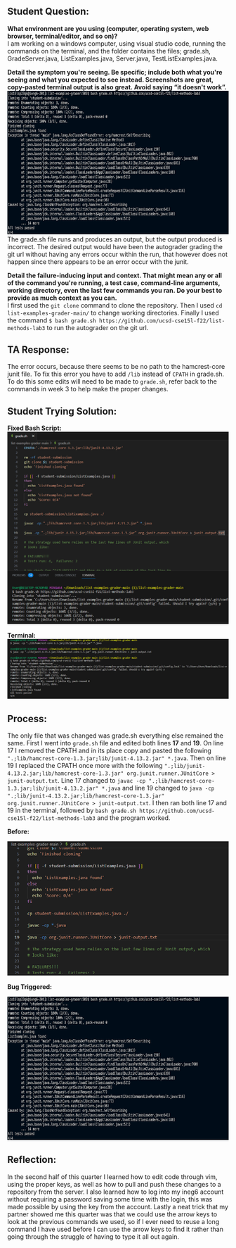 ## Student Question:
**What environment are you using (computer, operating system, web browser, terminal/editor, and so on)?**\
I am working on a windows computer, using visual studio code, running the commands on the terminal, and the folder contains the files; grade.sh, GradeServer.java, ListExamples.java, Server.java, TestListExamples.java.

**Detail the symptom you're seeing. Be specific; include both what you're seeing and what you expected to see instead. Screenshots are great, copy-pasted terminal output is also great. Avoid saying “it doesn't work”.**
![Image](Debug1.png)\
The grade.sh file runs and produces an output, but the output produced is incorrect. The desired output would have been the autograder grading the git url without having any errors occur within the run, that however does not happen since there appears to be an error occur with the junit. 

**Detail the failure-inducing input and context. That might mean any or all of the command you're running, a test case, command-line arguments, working directory, even the last few commands you ran. Do your best to provide as much context as you can.**\
I first used the `git clone` command to clone the repository. Then I used `cd list-examples-grader-main/` to change working directories. Finally I used the command `$ bash grade.sh https://github.com/ucsd-cse15l-f22/list-methods-lab3` to run the autograder on the git url. 

## TA Response:
The error occurs, because there seems to be no path to the hamcrest-core junit file. To fix this error you have to add `/lib` instead of `CPATH` in grade.sh. To do this some edits will need to be made to `grade.sh`, refer back to the commands in week 3 to help make the proper changes.  

## Student Trying Solution:
**Fixed Bash Script:**
![Image](Debug2.png)

**Terminal:**
![Image](Debug3.png)

## Process: 
The only file that was changed was grade.sh everything else remained the same. First I went into `grade.sh` file and edited both lines **17** and **19**. On line 17 I removed the CPATH and in its place copy and pasted the following `".;lib/hamcrest-core-1.3.jar;lib/junit-4.13.2.jar" *.java`. Then on line 19 I replaced the CPATH once more with the following `".;lib/junit-4.13.2.jar;lib/hamcrest-core-1.3.jar" org.junit.runner.JUnitCore > junit-output.txt`. Line 17 changed to `javac -cp ".;lib/hamcrest-core-1.3.jar;lib/junit-4.13.2.jar" *.java` and line 19 changed to `java -cp ".;lib/junit-4.13.2.jar;lib/hamcrest-core-1.3.jar" org.junit.runner.JUnitCore > junit-output.txt`. I then ran both line 17 and 19 in the terminal, followed by `bash grade.sh https://github.com/ucsd-cse15l-f22/list-methods-lab3` and the program worked. 

**Before:**

![Image](Debug4.png)

**Bug Triggered:** 

![Image](Debug1.png)

## Reflection: 
In the second half of this quarter I learned how to edit code through vim, using the proper keys, as well as how to pull and push these changes to a repository from the server. I also learned how to log into my ineg6 account without requiring a password saving some time with the login, this was made possible by using the key from the account. Lastly a neat trick that my partner showed me this quarter was that we could use the arrow keys to look at the previous commands we used, so if I ever need to reuse a long command I have used before I can use the arrow keys to find it rather than going through the struggle of having to type it all out again. 
